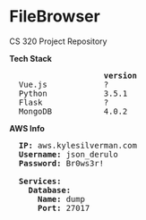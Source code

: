 # FileBrowser
CS 320 Project Repository

<b>Tech Stack</b> 
<pre>
                    <b>version</b>
  Vue.js            ?
  Python            3.5.1
  Flask             ?
  MongoDB           4.0.2
</pre>  
  
<b>AWS Info</b>
<pre>
  <b>IP:</b> aws.kylesilverman.com
  <b>Username:</b> json_derulo
  <b>Password:</b> Br0ws3r!
  
  <b>Services:</b>
    <b>Database:</b>
      <b>Name:</b> dump
      <b>Port:</b> 27017
</pre>
